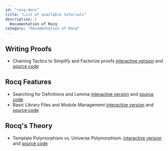 ```yaml
---
id: "rocq-docs"
title: "List of available tutorials"
description: |
  Documentation of Rocq
category: "Documentation of Rocq"
---
```



## Writing Proofs

- Chaining Tactics to Simplify and Factorize proofs [interactive
  version](https://coq.inria.fr/platform-docs/Tutorial_Chaining_Tactics.html)
  and [source
  code](https://coq.inria.fr/platform-docs/Tutorial_Chaining_Tactics.v)

## Rocq Features

- Searching for Definitions and Lemma [interactive
  version](https://coq.inria.fr/platform-docs/SearchTutorial.html) and
  [source code](https://coq.inria.fr/platform-docs/SearchTutorial.v)
- Basic Library Files and Module Management [interactive
  version](https://coq.inria.fr/platform-docs/RequireImportTutorial.html)
  and [source
  code](https://coq.inria.fr/platform-docs/RequireImportTutorial.v)

## Rocq's Theory

- Template Polymorphism vs. Universe Polymorphism: [interactive
  version](https://coq.inria.fr/platform-docs/Explanation_Template_Polymorphism.html)
  and [source
  code](https://coq.inria.fr/platform-docs/Explanation_Template_Polymorphism.v)

